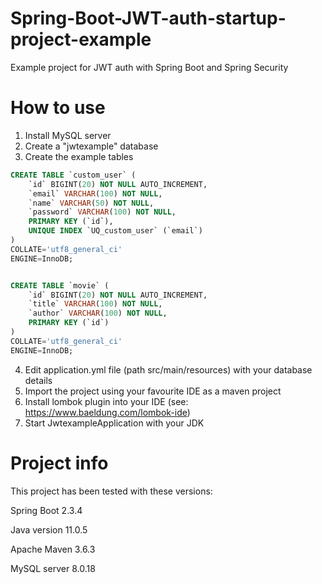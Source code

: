 # Spring-Boot-JWT-auth-startup-project-example
 Example project for JWT auth with Spring Boot and Spring Security

# How to use

1) Install MySQL server
2) Create a "jwtexample" database
3) Create the example tables
```sql
CREATE TABLE `custom_user` (
	`id` BIGINT(20) NOT NULL AUTO_INCREMENT,
	`email` VARCHAR(100) NOT NULL,
	`name` VARCHAR(50) NOT NULL,
	`password` VARCHAR(100) NOT NULL,
	PRIMARY KEY (`id`),
	UNIQUE INDEX `UQ_custom_user` (`email`)
)
COLLATE='utf8_general_ci'
ENGINE=InnoDB;


CREATE TABLE `movie` (
	`id` BIGINT(20) NOT NULL AUTO_INCREMENT,
	`title` VARCHAR(100) NOT NULL,
	`author` VARCHAR(100) NOT NULL,
	PRIMARY KEY (`id`)
)
COLLATE='utf8_general_ci'
ENGINE=InnoDB;
```
4) Edit application.yml file (path  src/main/resources) with your database details
5) Import the project using your favourite IDE as a maven project
6) Install lombok plugin into your IDE (see: https://www.baeldung.com/lombok-ide)
7) Start JwtexampleApplication with your JDK

# Project info

This project has been tested with these versions:

Spring Boot 2.3.4

Java version 11.0.5

Apache Maven 3.6.3

MySQL server 8.0.18
